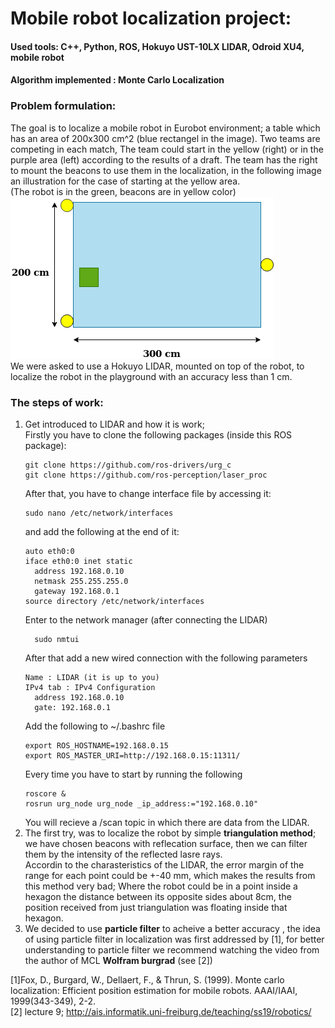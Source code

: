 # Mobile robot localization project:
#### Used tools: C++, Python, ROS, Hokuyo UST-10LX LIDAR, Odroid XU4, mobile robot
#### Algorithm implemented : Monte Carlo Localization
### Problem formulation:
The goal is to localize a mobile robot in Eurobot environment; a table which has an area of 200x300 cm^2 (blue rectangel in the image).
Two teams are competing in each match, The team could start in the yellow (right) or in the purple area (left) according to the results of a draft.
The team has the right to mount the beacons to use them in the localization, in the following image an illustration for the case of starting at the yellow area.</br>
(The robot is in the green, beacons are in yellow color)</br>
<img src="https://github.com/Alonso94/Robot-localization/blob/master/PF.png"/> </br>
We were asked to use a Hokuyo LIDAR, mounted on top of the robot, to localize the robot in the playground with an accuracy less than 1 cm.

### The steps of work:
1. Get introduced to LIDAR and how it is work;</br>
    Firstly you have to clone the following packages (inside this ROS package):
    ```
    git clone https://github.com/ros-drivers/urg_c
    git clone https://github.com/ros-perception/laser_proc
    ```
    After that, you have to change interface file by accessing it:
    ```
    sudo nano /etc/network/interfaces
    ```
    and add the following at the end of it:
    ```
    auto eth0:0
    iface eth0:0 inet static
      address 192.168.0.10
      netmask 255.255.255.0
      gateway 192.168.0.1
    source directory /etc/network/interfaces
    ```
    Enter to the network manager (after connecting the LIDAR)
    ```
      sudo nmtui
    ```
    After that add a new wired connection with the following parameters
    ```
    Name : LIDAR (it is up to you)
    IPv4 tab : IPv4 Configuration
      address 192.168.0.10
      gate: 192.168.0.1
    ```
    Add the following to ~/.bashrc file
    ```
    export ROS_HOSTNAME=192.168.0.15
    export ROS_MASTER_URI=http://192.168.0.15:11311/
    ```
    Every time you have to start by running the following
    ```
    roscore &
    rosrun urg_node urg_node _ip_address:="192.168.0.10"
    ```
    You will recieve a /scan topic in which there are data from the LIDAR.</br>
2. The first try, was to localize the robot by simple __triangulation method__; we have chosen beacons with reflecation surface,
  then we can filter them by the intensity of the reflected lasre rays.</br>
  Accordin to the charasteristics of the LIDAR, the error margin of the range for each point could be +-40 mm, which makes the results from this method very bad;
  Where the robot could be in a point inside a hexagon the distance between its opposite sides about 8cm, the position received from just triangulation was floating inside that hexagon.</br>
3. We decided to use __particle filter__ to acheive a better accuracy , the idea of using particle filter in localization was first addressed by [1], for better understanding to particle filter we recommend watching the video from the author of MCL __Wolfram burgrad__ (see [2])</br>



[1]Fox, D., Burgard, W., Dellaert, F., & Thrun, S. (1999). Monte carlo localization: Efficient position estimation for mobile robots. AAAI/IAAI, 1999(343-349), 2-2.</br>
[2] lecture 9; http://ais.informatik.uni-freiburg.de/teaching/ss19/robotics/
